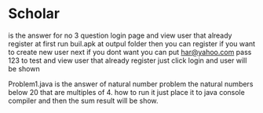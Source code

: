 # Scholar
is the answer for no 3 question login page and view user that already register 
at first run buil.apk at outpul folder
then you can register if you want to create new user
next if you dont want you can put har@yahoo.com pass 123
to test and view user that already register just click login and user will be shown


Problem1.java is the answer of natural number problem the natural numbers below 20 that are multiples of 4. how to run it just place it to java console compiler and then the sum result will be show.
